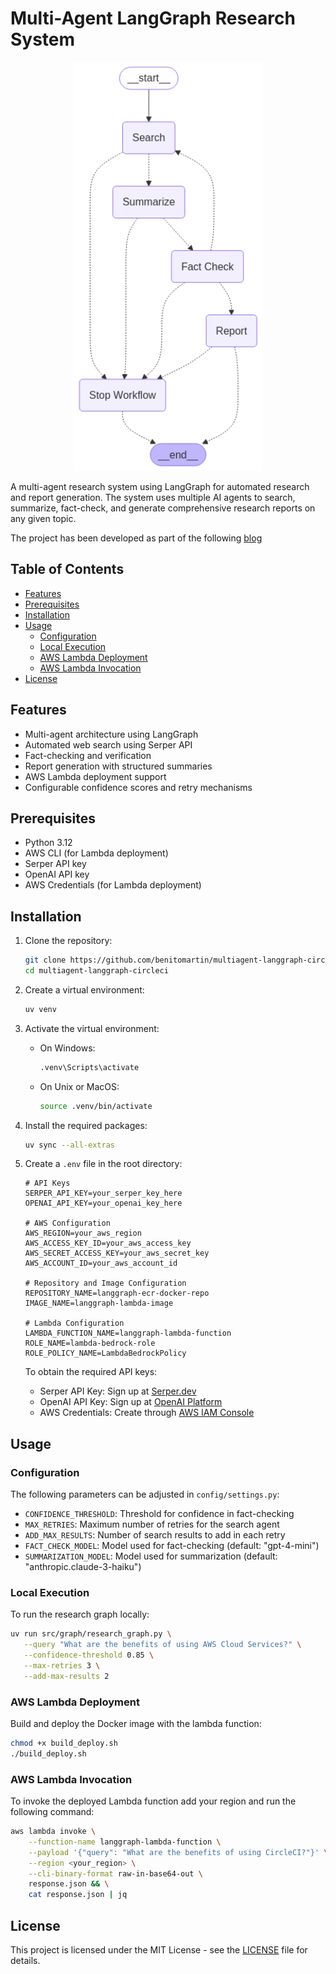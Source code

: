 # Multi-Agent LangGraph Research System

<div align="center">
    <img src="images/collaborative _multi_agent_ai_system_with_langgraph.png" width="300"/>
</div>

A multi-agent research system using LangGraph for automated research and report generation. The system uses multiple AI agents to search, summarize, fact-check, and generate comprehensive research reports on any given topic.

The project has been developed as part of the following [blog](https://circleci.com/blog/end-to-end-testing-and-deployment-of-a-multi-agent-ai-system/)

## Table of Contents

- [Features](#features)
- [Prerequisites](#prerequisites)
- [Installation](#installation)
- [Usage](#usage)
  - [Configuration](#configuration)
  - [Local Execution](#local-execution)
  - [AWS Lambda Deployment](#aws-lambda-deployment)
  - [AWS Lambda Invocation](#aws-lambda-invocation)
- [License](#license)

## Features

- Multi-agent architecture using LangGraph
- Automated web search using Serper API
- Fact-checking and verification
- Report generation with structured summaries
- AWS Lambda deployment support
- Configurable confidence scores and retry mechanisms

## Prerequisites

- Python 3.12
- AWS CLI (for Lambda deployment)
- Serper API key
- OpenAI API key
- AWS Credentials (for Lambda deployment)

## Installation

1. Clone the repository:

   ```bash
   git clone https://github.com/benitomartin/multiagent-langgraph-circleci.git
   cd multiagent-langgraph-circleci
   ```

2. Create a virtual environment:

   ```bash
   uv venv
   ```

3. Activate the virtual environment:
   - On Windows:

     ```bash
     .venv\Scripts\activate
     ```

   - On Unix or MacOS:

     ```bash
     source .venv/bin/activate
     ```

4. Install the required packages:

   ```bash
   uv sync --all-extras
   ```

5. Create a `.env` file in the root directory:

   ```plaintext
   # API Keys
   SERPER_API_KEY=your_serper_key_here                
   OPENAI_API_KEY=your_openai_key_here                

   # AWS Configuration
   AWS_REGION=your_aws_region                          
   AWS_ACCESS_KEY_ID=your_aws_access_key              
   AWS_SECRET_ACCESS_KEY=your_aws_secret_key          
   AWS_ACCOUNT_ID=your_aws_account_id                 
   
   # Repository and Image Configuration
   REPOSITORY_NAME=langgraph-ecr-docker-repo          
   IMAGE_NAME=langgraph-lambda-image                  
   
   # Lambda Configuration
   LAMBDA_FUNCTION_NAME=langgraph-lambda-function     
   ROLE_NAME=lambda-bedrock-role                      
   ROLE_POLICY_NAME=LambdaBedrockPolicy              
   ```

   To obtain the required API keys:
   - Serper API Key: Sign up at [Serper.dev](https://serper.dev)
   - OpenAI API Key: Sign up at [OpenAI Platform](https://platform.openai.com)
   - AWS Credentials: Create through [AWS IAM Console](https://console.aws.amazon.com/iam)

## Usage

### Configuration

The following parameters can be adjusted in `config/settings.py`:

- `CONFIDENCE_THRESHOLD`: Threshold for confidence in fact-checking
- `MAX_RETRIES`: Maximum number of retries for the search agent
- `ADD_MAX_RESULTS`: Number of search results to add in each retry
- `FACT_CHECK_MODEL`: Model used for fact-checking (default: "gpt-4-mini")
- `SUMMARIZATION_MODEL`: Model used for summarization (default: "anthropic.claude-3-haiku")

### Local Execution

To run the research graph locally:

```bash
uv run src/graph/research_graph.py \
   --query "What are the benefits of using AWS Cloud Services?" \
   --confidence-threshold 0.85 \
   --max-retries 3 \
   --add-max-results 2
```

### AWS Lambda Deployment

Build and deploy the Docker image with the lambda function:

```bash
chmod +x build_deploy.sh
./build_deploy.sh
```

### AWS Lambda Invocation

To invoke the deployed Lambda function add your region and run the following command:

```bash
aws lambda invoke \
    --function-name langgraph-lambda-function \
    --payload '{"query": "What are the benefits of using CircleCI?"}' \
    --region <your_region> \
    --cli-binary-format raw-in-base64-out \
    response.json && \
    cat response.json | jq
```

## License

This project is licensed under the MIT License - see the [LICENSE](LICENSE) file for details.

